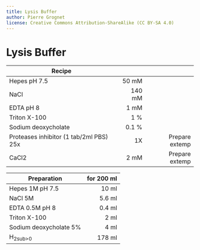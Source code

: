 ```yaml
---
title: Lysis Buffer
author: Pierre Grognet
license: Creative Commons Attribution-ShareAlike (CC BY-SA 4.0)
---
```


# Lysis Buffer

|Recipe|||
|-------------|-----:|-----:|
|Hepes pH 7.5   |  50 mM ||
|NaCl           |    140 mM ||
|EDTA pH 8 |     1 mM ||
|Triton X-100|1 % ||
|Sodium deoxycholate|0.1 %|
|Proteases inhibitor (1 tab/2ml PBS) 25x| 1X |Prepare extemp|
|CaCl2| 2 mM|Prepare extemp|



|Preparation| for 200 ml|
|-------------|-----:|
|Hepes 1M pH 7.5   |  10 ml |
|NaCl   5M        |    5.6 ml |
|EDTA 0.5M pH 8 |     0.4 ml |
|Triton X-100|2 ml |
|Sodium deoxycholate 5%|4 ml|
|H<sub>2sub>0|178 ml|

